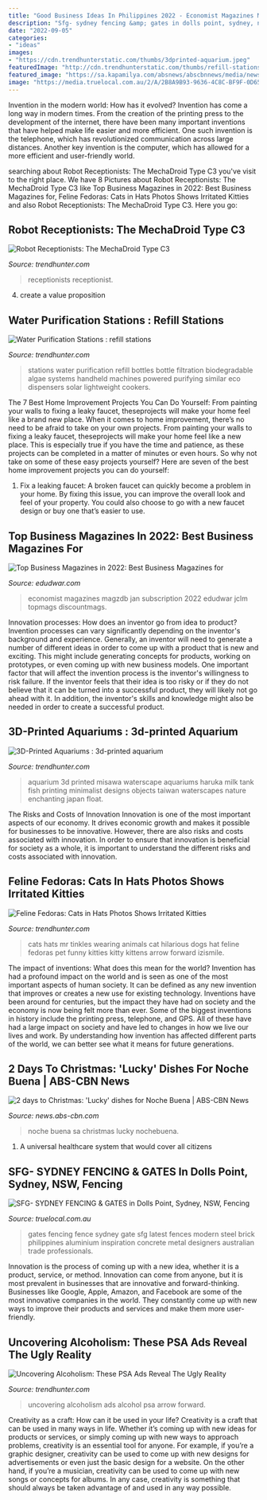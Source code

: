 ```yaml
---
title: "Good Business Ideas In Philippines 2022 - Economist Magazines Magzdb Jan Subscription 2022 Edudwar Jclm Topmags Discountmags"
description: "Sfg- sydney fencing &amp; gates in dolls point, sydney, nsw, fencing"
date: "2022-09-05"
categories:
- "ideas"
images:
- "https://cdn.trendhunterstatic.com/thumbs/3dprinted-aquarium.jpeg"
featuredImage: "http://cdn.trendhunterstatic.com/thumbs/refill-stations.jpeg"
featured_image: "https://sa.kapamilya.com/absnews/abscbnnews/media/news-special1/nation/12/23/nochebuena.jpg"
image: "https://media.truelocal.com.au/2/A/2B8A9B93-9636-4C8C-BF9F-0D65916B7AAA/sfg-sydney-fencing-and-gates-dolls-point-fencing-construction-steel-pickets-between-exitsing-brick-wall-0316-300x0.jpg"
---
```



Invention in the modern world: How has it evolved?
Invention has come a long way in modern times. From the creation of the printing press to the development of the internet, there have been many important inventions that have helped make life easier and more efficient. One such invention is the telephone, which has revolutionized communication across large distances. Another key invention is the computer, which has allowed for a more efficient and user-friendly world.

	

		
searching about Robot Receptionists: The MechaDroid Type C3 you've visit to the right place. We have 8 Pictures about Robot Receptionists: The MechaDroid Type C3 like Top Business Magazines in 2022: Best Business Magazines for, Feline Fedoras: Cats in Hats Photos Shows Irritated Kitties and also Robot Receptionists: The MechaDroid Type C3. Here you go:
		
    
## Robot Receptionists: The MechaDroid Type C3

<img loading=lazy src="https://cdn.trendhunterstatic.com/thumbs/mechadroid-type-c3-not-your-ordinary-receptionist-robot.jpeg" onerror="this.onerror=null;this.src='https://tse2.mm.bing.net/th?id=OIP.UPRhvbPbDvqp1aMQmdUWOQHaML&amp;pid=15.1';" alt="Robot Receptionists: The MechaDroid Type C3">

_Source: trendhunter.com_

>receptionists receptionist. 

	

4. create a value proposition 

    
## Water Purification Stations : Refill Stations

<img loading=lazy src="http://cdn.trendhunterstatic.com/thumbs/refill-stations.jpeg" onerror="this.onerror=null;this.src='https://tse2.mm.bing.net/th?id=OIP.nuQKxVginpnLmhiUezOiHgHaE8&amp;pid=15.1';" alt="Water Purification Stations : refill stations">

_Source: trendhunter.com_

>stations water purification refill bottles bottle filtration biodegradable algae systems handheld machines powered purifying similar eco dispensers solar lightweight cookers. 

	

The 7 Best Home Improvement Projects You Can Do Yourself: From painting your walls to fixing a leaky faucet, theseprojects will make your home feel like a brand new place.
When it comes to home improvement, there’s no need to be afraid to take on your own projects. From painting your walls to fixing a leaky faucet, theseprojects will make your home feel like a new place. This is especially true if you have the time and patience, as these projects can be completed in a matter of minutes or even hours. So why not take on some of these easy projects yourself? Here are seven of the best home improvement projects you can do yourself: 
1. Fix a leaking faucet: A broken faucet can quickly become a problem in your home. By fixing this issue, you can improve the overall look and feel of your property. You could also choose to go with a new faucet design or buy one that’s easier to use.


    
## Top Business Magazines In 2022: Best Business Magazines For

<img loading=lazy src="http://edudwar.com/wp-content/uploads/2021/03/The-Economist.jpg" onerror="this.onerror=null;this.src='https://tse2.mm.bing.net/th?id=OIP.NbNmmiTZAdarjIh6PcbplwAAAA&amp;pid=15.1';" alt="Top Business Magazines in 2022: Best Business Magazines for">

_Source: edudwar.com_

>economist magazines magzdb jan subscription 2022 edudwar jclm topmags discountmags. 

	

Innovation processes: How does an inventor go from idea to product?
Invention processes can vary significantly depending on the inventor's background and experience. Generally, an inventor will need to generate a number of different ideas in order to come up with a product that is new and exciting. This might include generating concepts for products, working on prototypes, or even coming up with new business models.
One important factor that will affect the invention process is the inventor's willingness to risk failure. If the inventor feels that their idea is too risky or if they do not believe that it can be turned into a successful product, they will likely not go ahead with it. In addition, the inventor's skills and knowledge might also be needed in order to create a successful product.

    
## 3D-Printed Aquariums : 3d-printed Aquarium

<img loading=lazy src="https://cdn.trendhunterstatic.com/thumbs/3dprinted-aquarium.jpeg" onerror="this.onerror=null;this.src='https://tse1.mm.bing.net/th?id=OIP.eGyZQtGqU8CDnfncmPg14AHaGP&amp;pid=15.1';" alt="3D-Printed Aquariums : 3d-printed aquarium">

_Source: trendhunter.com_

>aquarium 3d printed misawa waterscape aquariums haruka milk tank fish printing minimalist designs objects taiwan waterscapes nature enchanting japan float. 

	

The Risks and Costs of Innovation
Innovation is one of the most important aspects of our economy. It drives economic growth and makes it possible for businesses to be innovative. However, there are also risks and costs associated with innovation. In order to ensure that innovation is beneficial for society as a whole, it is important to understand the different risks and costs associated with innovation.

    
## Feline Fedoras: Cats In Hats Photos Shows Irritated Kitties

<img loading=lazy src="https://cdn.trendhunterstatic.com/thumbs/cats-in-hats.jpeg" onerror="this.onerror=null;this.src='https://tse3.mm.bing.net/th?id=OIP.uZcA947lSQsMDHBMgiye4wHaKQ&amp;pid=15.1';" alt="Feline Fedoras: Cats in Hats Photos Shows Irritated Kitties">

_Source: trendhunter.com_

>cats hats mr tinkles wearing animals cat hilarious dogs hat feline fedoras pet funny kitties kitty kittens arrow forward izismile. 

	

The impact of inventions: What does this mean for the world?
Invention has had a profound impact on the world and is seen as one of the most important aspects of human society. It can be defined as any new invention that improves or creates a new use for existing technology. Inventions have been around for centuries, but the impact they have had on society and the economy is now being felt more than ever. Some of the biggest inventions in history include the printing press, telephone, and GPS. All of these have had a large impact on society and have led to changes in how we live our lives and work. By understanding how invention has affected different parts of the world, we can better see what it means for future generations.

    
## 2 Days To Christmas: &#039;Lucky&#039; Dishes For Noche Buena | ABS-CBN News

<img loading=lazy src="https://sa.kapamilya.com/absnews/abscbnnews/media/news-special1/nation/12/23/nochebuena.jpg" onerror="this.onerror=null;this.src='https://tse2.mm.bing.net/th?id=OIP.1ZEjBKU9K3cJEYhu-7mJ4QHaE7&amp;pid=15.1';" alt="2 days to Christmas: &#039;Lucky&#039; dishes for Noche Buena | ABS-CBN News">

_Source: news.abs-cbn.com_

>noche buena sa christmas lucky nochebuena. 

	

1. A universal healthcare system that would cover all citizens

    
## SFG- SYDNEY FENCING &amp; GATES In Dolls Point, Sydney, NSW, Fencing

<img loading=lazy src="https://media.truelocal.com.au/2/A/2B8A9B93-9636-4C8C-BF9F-0D65916B7AAA/sfg-sydney-fencing-and-gates-dolls-point-fencing-construction-steel-pickets-between-exitsing-brick-wall-0316-300x0.jpg" onerror="this.onerror=null;this.src='https://tse4.mm.bing.net/th?id=OIP.VtiIsH1ITAk-c8IqRdq3YgAAAA&amp;pid=15.1';" alt="SFG- SYDNEY FENCING &amp; GATES in Dolls Point, Sydney, NSW, Fencing">

_Source: truelocal.com.au_

>gates fencing fence sydney gate sfg latest fences modern steel brick philippines aluminium inspiration concrete metal designers australian trade professionals. 

	

Innovation is the process of coming up with a new idea, whether it is a product, service, or method. Innovation can come from anyone, but it is most prevalent in businesses that are innovative and forward-thinking. Businesses like Google, Apple, Amazon, and Facebook are some of the most innovative companies in the world. They constantly come up with new ways to improve their products and services and make them more user-friendly.

    
## Uncovering Alcoholism: These PSA Ads Reveal The Ugly Reality

<img loading=lazy src="https://cdn.trendhunterstatic.com/thumbs/uncovering-alcoholism.jpeg" onerror="this.onerror=null;this.src='https://tse1.mm.bing.net/th?id=OIP.DwIcAueOQdUfy_uoHoOtTAHaJ9&amp;pid=15.1';" alt="Uncovering Alcoholism: These PSA Ads Reveal The Ugly Reality">

_Source: trendhunter.com_

>uncovering alcoholism ads alcohol psa arrow forward. 

	

Creativity as a craft: How can it be used in your life?
Creativity is a craft that can be used in many ways in life. Whether it’s coming up with new ideas for products or services, or simply coming up with new ways to approach problems, creativity is an essential tool for anyone. For example, if you’re a graphic designer, creativity can be used to come up with new designs for advertisements or even just the basic design for a website. On the other hand, if you’re a musician, creativity can be used to come up with new songs or concepts for albums. In any case, creativity is something that should always be taken advantage of and used in any way possible.

